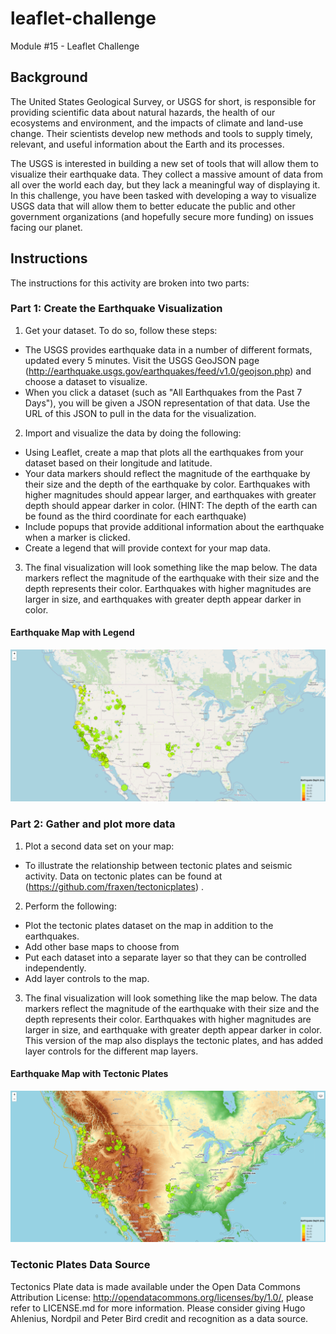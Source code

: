 # leaflet-challenge
Module #15 - Leaflet Challenge

## Background

The United States Geological Survey, or USGS for short, is responsible for providing scientific data about natural hazards, the health of our ecosystems and environment, and the impacts of climate and land-use change. Their scientists develop new methods and tools to supply timely, relevant, and useful information about the Earth and its processes.

The USGS is interested in building a new set of tools that will allow them to visualize their earthquake data. They collect a massive amount of data from all over the world each day, but they lack a meaningful way of displaying it. In this challenge, you have been tasked with developing a way to visualize USGS data that will allow them to better educate the public and other government organizations (and hopefully secure more funding) on issues facing our planet.

## Instructions

The instructions for this activity are broken into two parts:

### Part 1: Create the Earthquake Visualization
   1. Get your dataset. To do so, follow these steps:
   - The USGS provides earthquake data in a number of different formats, updated every 5 minutes. Visit the USGS GeoJSON page (http://earthquake.usgs.gov/earthquakes/feed/v1.0/geojson.php)  and choose a dataset to visualize. 
   - When you click a dataset (such as "All Earthquakes from the Past 7 Days"), you will be given a JSON representation of that data. Use the URL of this JSON to pull in the data for the visualization. 

   2. Import and visualize the data by doing the following:
   - Using Leaflet, create a map that plots all the earthquakes from your dataset based on their longitude and latitude.
   - Your data markers should reflect the magnitude of the earthquake by their size and the depth of the earthquake by color. Earthquakes with higher magnitudes should appear larger, and     earthquakes with greater depth should appear darker in color. (HINT: The depth of the earth can be found as the third coordinate for each earthquake)
   - Include popups that provide additional information about the earthquake when a marker is clicked.
   - Create a legend that will provide context for your map data.

   3. The final visualization will look something like the map below. The data markers reflect the magnitude of the earthquake with their size and the depth represents their color. Earthquakes with higher magnitudes are larger in size, and earthquakes with greater depth appear darker in color.

 #### Earthquake Map with Legend

<p align="center">
<img src="Images/Earthquake_map_1.png" alt="Earthquake Map" >
</p>

### Part 2: Gather and plot more data
   1. Plot a second data set on your map: 
   - To illustrate the relationship between tectonic plates and seismic activity. Data on tectonic plates can be found at (https://github.com/fraxen/tectonicplates) .

   2. Perform the following:
   - Plot the tectonic plates dataset on the map in addition to the earthquakes.
   - Add other base maps to choose from
   - Put each dataset into a separate layer so that they can be controlled independently.
   - Add layer controls to the map.
 
   3. The final visualization will look something like the map below. The data markers reflect the magnitude of the earthquake with their size and the depth represents their color. Earthquakes with higher magnitudes are larger in size, and earthquake with greater depth appear darker in color. This version of the map also displays the tectonic plates, and has added layer controls for the different map layers.

 #### Earthquake Map with Tectonic Plates

<p align="center">
<img src="Images/Earthquake_map_2.png" alt="Earthquake Map with tectonic plates" >
</p>






### Tectonic Plates Data Source

Tectonics Plate data is made available under the Open Data Commons Attribution License: http://opendatacommons.org/licenses/by/1.0/, please refer to LICENSE.md for more information. Please consider giving Hugo Ahlenius, Nordpil and Peter Bird credit and recognition as a data source.